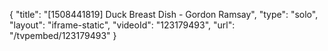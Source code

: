 {
    "title": "[1508441819] Duck Breast Dish -  Gordon Ramsay",
    "type": "solo",
    "layout": "iframe-static",
    "videoId": "123179493",
    "url": "\/tvpembed\/123179493"
}